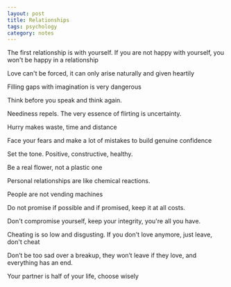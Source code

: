 ```yaml
---
layout: post
title: Relationships
tags: psychology
category: notes 
---
```


The first relationship is with yourself. If you are not happy with yourself, you won't be happy in a relationship

Love can't be forced, it can only arise naturally and given heartily

Filling gaps with imagination is very dangerous 

Think before you speak and think again.  

Neediness repels. The very essence of flirting is uncertainty. 

Hurry makes waste, time and distance

Face your fears and make a lot of mistakes to build genuine confidence

Set the tone. Positive, constructive, healthy. 

Be a real flower, not a plastic one 

Personal relationships are like chemical reactions. 

People are not vending machines 

Do not promise if possible and if promised, keep it at all costs. 

Don't compromise yourself, keep your integrity, you're all you have.

Cheating is so low and disgusting. If you don't love anymore, just leave, don't cheat 

Don’t be too sad over a breakup, they won’t leave if they love, and everything has an end. 

Your partner is half of your life, choose wisely

